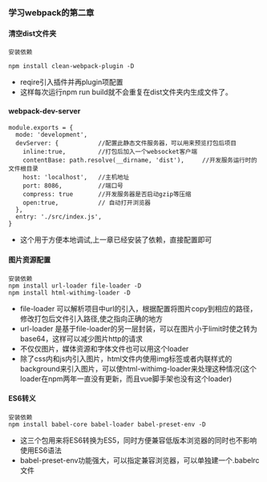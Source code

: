 ### 学习webpack的第二章
#### 清空dist文件夹

```
安装依赖

npm install clean-webpack-plugin -D

```
* reqire引入插件并再plugin项配置
* 这样每次运行npm run build就不会重复在dist文件夹内生成文件了。

#### webpack-dev-server
```
module.exports = {
  mode: 'development',
  devServer: {           //配置此静态文件服务器，可以用来预览打包后项目
    inline:true,         //打包后加入一个websocket客户端
    contentBase: path.resolve(__dirname, 'dist'),     //开发服务运行时的文件根目录
    host: 'localhost',   //主机地址
    port: 8086,          //端口号
    compress: true       //开发服务器是否启动gzip等压缩
    open:true,           // 自动打开浏览器
  },
  entry: './src/index.js',
}
```
* 这个用于方便本地调试,上一章已经安装了依赖，直接配置即可

#### 图片资源配置
```
安装依赖
npm install url-loader file-loader -D
npm install html-withimg-loader -D

```

* file-loader 可以解析项目中url的引入，根据配置将图片copy到相应的路径，修改打包后文件引入路径,使之指向正确的地方
* url-loader 是基于file-loader的另一层封装，可以在图片小于limit时使之转为base64，这样可以减少图片http的请求
* 不仅仅图片，媒体资源和字体文件也可以用这个loader
* 除了css内和js内引入图片，html文件内使用img标签或者内联样式的background来引入图片，可以使html-withimg-loader来处理这种情况(这个loader在npm两年一直没有更新，而且vue脚手架也没有这个loader)

#### ES6转义
```
安装依赖
npm install babel-core babel-loader babel-preset-env -D

```
* 这三个包用来将ES6转换为ES5，同时方便兼容低版本浏览器的同时也不影响使用ES6语法
* babel-preset-env功能强大，可以指定兼容浏览器，可以单独建一个.babelrc文件